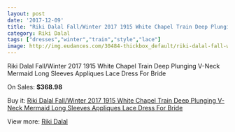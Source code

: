 ```yaml
---
layout: post
date: '2017-12-09'
title: "Riki Dalal Fall/Winter 2017 1915 White Chapel Train Deep Plunging V-Neck Mermaid Long Sleeves Appliques Lace Dress For Bride"
category: Riki Dalal
tags: ["dresses","winter","train","style","lace"]
image: http://img.eudances.com/30484-thickbox_default/riki-dalal-fall-winter-2017-1915-white-chapel-train-deep-plunging-v-neck-mermaid-long-sleeves-appliques-lace-dress-for-bride.jpg
---
```

Riki Dalal Fall/Winter 2017 1915 White Chapel Train Deep Plunging V-Neck Mermaid Long Sleeves Appliques Lace Dress For Bride

On Sales: **$368.98**
<a href="https://www.eudances.com/en/riki-dalal/9727-riki-dalal-fall-winter-2017-1915-white-chapel-train-deep-plunging-v-neck-mermaid-long-sleeves-appliques-lace-dress-for-bride.html"><amp-img layout="responsive" width="600" height="600" src="//img.eudances.com/30484-thickbox_default/riki-dalal-fall-winter-2017-1915-white-chapel-train-deep-plunging-v-neck-mermaid-long-sleeves-appliques-lace-dress-for-bride.jpg" alt="Riki Dalal Fall/Winter 2017 1915 White Chapel Train Deep Plunging V-Neck Mermaid Long Sleeves Appliques Lace Dress For Bride 0" /></a>
<a href="https://www.eudances.com/en/riki-dalal/9727-riki-dalal-fall-winter-2017-1915-white-chapel-train-deep-plunging-v-neck-mermaid-long-sleeves-appliques-lace-dress-for-bride.html"><amp-img layout="responsive" width="600" height="600" src="//img.eudances.com/30490-thickbox_default/riki-dalal-fall-winter-2017-1915-white-chapel-train-deep-plunging-v-neck-mermaid-long-sleeves-appliques-lace-dress-for-bride.jpg" alt="Riki Dalal Fall/Winter 2017 1915 White Chapel Train Deep Plunging V-Neck Mermaid Long Sleeves Appliques Lace Dress For Bride 1" /></a>
<a href="https://www.eudances.com/en/riki-dalal/9727-riki-dalal-fall-winter-2017-1915-white-chapel-train-deep-plunging-v-neck-mermaid-long-sleeves-appliques-lace-dress-for-bride.html"><amp-img layout="responsive" width="600" height="600" src="//img.eudances.com/30489-thickbox_default/riki-dalal-fall-winter-2017-1915-white-chapel-train-deep-plunging-v-neck-mermaid-long-sleeves-appliques-lace-dress-for-bride.jpg" alt="Riki Dalal Fall/Winter 2017 1915 White Chapel Train Deep Plunging V-Neck Mermaid Long Sleeves Appliques Lace Dress For Bride 2" /></a>
<a href="https://www.eudances.com/en/riki-dalal/9727-riki-dalal-fall-winter-2017-1915-white-chapel-train-deep-plunging-v-neck-mermaid-long-sleeves-appliques-lace-dress-for-bride.html"><amp-img layout="responsive" width="600" height="600" src="//img.eudances.com/30488-thickbox_default/riki-dalal-fall-winter-2017-1915-white-chapel-train-deep-plunging-v-neck-mermaid-long-sleeves-appliques-lace-dress-for-bride.jpg" alt="Riki Dalal Fall/Winter 2017 1915 White Chapel Train Deep Plunging V-Neck Mermaid Long Sleeves Appliques Lace Dress For Bride 3" /></a>
<a href="https://www.eudances.com/en/riki-dalal/9727-riki-dalal-fall-winter-2017-1915-white-chapel-train-deep-plunging-v-neck-mermaid-long-sleeves-appliques-lace-dress-for-bride.html"><amp-img layout="responsive" width="600" height="600" src="//img.eudances.com/30487-thickbox_default/riki-dalal-fall-winter-2017-1915-white-chapel-train-deep-plunging-v-neck-mermaid-long-sleeves-appliques-lace-dress-for-bride.jpg" alt="Riki Dalal Fall/Winter 2017 1915 White Chapel Train Deep Plunging V-Neck Mermaid Long Sleeves Appliques Lace Dress For Bride 4" /></a>
<a href="https://www.eudances.com/en/riki-dalal/9727-riki-dalal-fall-winter-2017-1915-white-chapel-train-deep-plunging-v-neck-mermaid-long-sleeves-appliques-lace-dress-for-bride.html"><amp-img layout="responsive" width="600" height="600" src="//img.eudances.com/30486-thickbox_default/riki-dalal-fall-winter-2017-1915-white-chapel-train-deep-plunging-v-neck-mermaid-long-sleeves-appliques-lace-dress-for-bride.jpg" alt="Riki Dalal Fall/Winter 2017 1915 White Chapel Train Deep Plunging V-Neck Mermaid Long Sleeves Appliques Lace Dress For Bride 5" /></a>
<a href="https://www.eudances.com/en/riki-dalal/9727-riki-dalal-fall-winter-2017-1915-white-chapel-train-deep-plunging-v-neck-mermaid-long-sleeves-appliques-lace-dress-for-bride.html"><amp-img layout="responsive" width="600" height="600" src="//img.eudances.com/30485-thickbox_default/riki-dalal-fall-winter-2017-1915-white-chapel-train-deep-plunging-v-neck-mermaid-long-sleeves-appliques-lace-dress-for-bride.jpg" alt="Riki Dalal Fall/Winter 2017 1915 White Chapel Train Deep Plunging V-Neck Mermaid Long Sleeves Appliques Lace Dress For Bride 6" /></a>

Buy it: [Riki Dalal Fall/Winter 2017 1915 White Chapel Train Deep Plunging V-Neck Mermaid Long Sleeves Appliques Lace Dress For Bride](https://www.eudances.com/en/riki-dalal/9727-riki-dalal-fall-winter-2017-1915-white-chapel-train-deep-plunging-v-neck-mermaid-long-sleeves-appliques-lace-dress-for-bride.html "Riki Dalal Fall/Winter 2017 1915 White Chapel Train Deep Plunging V-Neck Mermaid Long Sleeves Appliques Lace Dress For Bride")

View more: [Riki Dalal](https://www.eudances.com/en/150-riki-dalal "Riki Dalal")